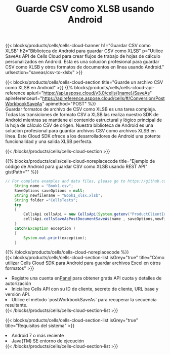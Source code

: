 ﻿---
title:  Guarde CSV como XLSB usando Android
description:  Utilizando Aspose.Cells Cloud SDK para Android para guardar el archivo en formato CSV como archivo en formato XLSB.
kwords: Excel, Save CSV as XLSB, REST, Android
howto: How to save CSV as XLSB using Aspose.Cells Cloud Android library.
---
{{< blocks/products/cells/cells-cloud-banner h1="Guardar CSV como XLSB" h2="Biblioteca de Android para guardar CSV como XLSB" p="Utilice SaveAs API de Cells Cloud para crear flujos de trabajo de hojas de cálculo personalizados en Android. Esta es una solución profesional para guardar CSV como XLSB y otros formatos de documentos en línea usando Android." urlsection="saveas/csv-to-xlsb/" >}}

{{< blocks/products/cells/cells-cloud-section title="Guarde un archivo CSV como XLSB en Android" >}}
{{% blocks/products/cells/cells-cloud-api-reference apiurl="https://api.aspose.cloud/v3.0/cells/{name}/SaveAs" apireferenceurl="https://apireference.aspose.cloud/cells/#/Conversion/PostWorkbookSaveAs" apimethod="POST" %}}
<br/>
Guardar formatos de archivo de CSV como XLSB es una tarea compleja. Todas las transiciones de formato CSV a XLSB las realiza nuestro SDK de Android mientras se mantiene el contenido estructural y lógico principal de la hoja de cálculo CSV de origen. Nuestra biblioteca de Android es una solución profesional para guardar archivos CSV como archivos XLSB en línea. Este Cloud SDK ofrece a los desarrolladores de Android una potente funcionalidad y una salida XLSB perfecta.

{{< /blocks/products/cells/cells-cloud-section >}}

{{% blocks/products/cells/cells-cloud-noreplacecode title="Ejemplo de código de Android para guardar CSV como XLSB usando REST API" gistPath="" %}}
  
```java
// For complete examples and data files, please go to https://github.com/aspose-cells-cloud/aspose-cells-cloud-android/
    String name = "Book1.csv";
    SaveOptions saveOptions = null;
    String newfilename = "Book1_xlsx.xlsb";
    String folder ="CellsTests";
    try
    {
        CellsApi cellsApi = new CellsApi(System.getenv("ProductClientId"), System.getenv("ProductClientSecret"));
        cellsApi.cellsSaveAsPostDocumentSaveAs(name , saveOptions,newfilename,false,false,folder,null,null,null,true);                       
    }
    catch(Exception exception )
    {
        System.out.print(exception);
    }
```
  
{{% /blocks/products/cells/cells-cloud-noreplacecode %}}
<br/>
{{< blocks/products/cells/cells-cloud-section-list isGrey="true" title="Cómo utilizar Cells Cloud SDK para Android para guardar archivos Excel en otros formatos" >}}
<li> Registre una cuenta en<a href="https://dashboard.aspose.cloud/">Panel</a> para obtener gratis API cuota y detalles de autorización</li>
<li>Inicialice Cells API con su ID de cliente, secreto de cliente, URL base y versión API.</li>
<li>Utilice el método `postWorkbookSaveAs` para recuperar la secuencia resultante.</li>
{{< /blocks/products/cells/cells-cloud-section-list >}}

{{< blocks/products/cells/cells-cloud-section-list isGrey="true" title="Requisitos del sistema" >}}
<li>Android 7 o más reciente</li>
<li>Java(TM) SE entorno de ejecución</li>
{{< /blocks/products/cells/cells-cloud-section-list >}}
